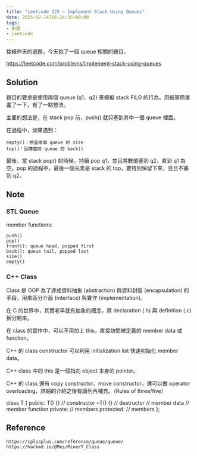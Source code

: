 ```yaml
---
title: "Leetcode 225 — Implement Stack Using Queues"
date: 2025-02-14T16:24:35+08:00
tags:
- 刷題
- Leetcode
---
```


接續昨天的選題，今天挑了一個 queue 相關的題目。

https://leetcode.com/problems/implement-stack-using-queues
## Solution

題目的要求是使用兩個 queue (q1、q2) 來模擬 stack FILO 的行為。用紙筆簡單畫了一下，有了一點想法。

主要的想法是，在 stack pop 前，push() 就只塞到其中一個 queue 裡面。

在過程中，如果遇到：

    empty()：檢查兩個 queue 的 size
    top()：回傳當前 queue 的 back()

最後，當 stack pop() 的時候，持續 pop q1，並且將數值塞到 q2，直到 q1 為空。pop 的過程中，最後一個元素是 stack 的 top，要特別保留下來，並且不塞到 q2。
## Note
### STL Queue

member functions:

    push()
    pop()
    front(): queue head, popped first
    back(): queue tail, popped last
    size()
    empty()

### C++ Class

Class 是 OOP 為了達成資料抽象 (abstraction) 與資料封裝 (encapsulation) 的手段，用來區分介面 (interface) 與實作 (implementation)。

在 C 的世界中，其實老早就有抽象的概念，將 declaration (.h) 與 definition (.c) 拆分開來。

在 class 的實作中，可以不用加上 this，直接訪問被定義的 member data 或 function。

C++ 的 class constructor 可以利用 initialization list 快速初始化 member data。

C++ class 中的 this 是一個指向 object 本身的 pointer。

C++ 的 class 還有 copy constructor、move constructor，還可以做 operator overloading，詳細的介紹之後有讀到再補充。（Rules of three/five）

class T {
public:
  T() {}  // constructor
  ~T() {}  // destructor
  // member data
  // member function
private:
  // members
protected:
  // members
};

## Reference

    https://cplusplus.com/reference/queue/queue/
    https://hackmd.io/@Mes/MinerT_Class